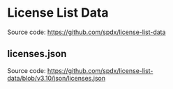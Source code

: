 # License List Data

Source code: <https://github.com/spdx/license-list-data>

## licenses.json

Source code: <https://github.com/spdx/license-list-data/blob/v3.10/json/licenses.json>
